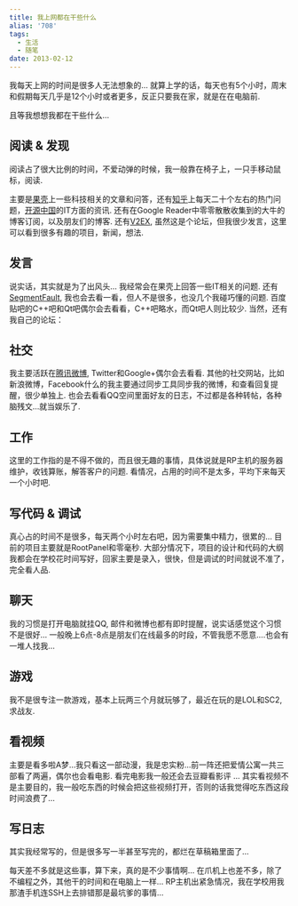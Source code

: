 ```yaml
---
title: 我上网都在干些什么
alias: '708'
tags:
  - 生活
  - 随笔
date: 2013-02-12
---
```


我每天上网的时间是很多人无法想象的…
就算上学的话，每天也有5个小时，周末和假期每天几乎是12个小时或者更多，反正只要我在家，就是在在电脑前.

且等我想想我都在干些什么…

## 阅读 & 发现

阅读占了很大比例的时间，不爱动弹的时候，我一般靠在椅子上，一只手移动鼠标，阅读.

主要是[果壳](http://www.guokr.com/)上一些科技相关的文章和问答，还有[知乎](http://www.zhihu.com/)上每天二十个左右的热门问题，[开源中国](http://www.oschina.net/)的IT方面的资讯.
还有在Google Reader中零零散散收集到的大牛的博客订阅，以及朋友们的博客.
还有[V2EX](http://www.v2ex.com/), 虽然这是个论坛，但我很少发言，这里可以看到很多有趣的项目，新闻，想法.

## 发言

说实话，其实就是为了出风头…
我经常会在果壳上回答一些IT相关的问题.
还有[SegmentFault](http://segmentfault.com/), 我也会去看一看，但人不是很多，也没几个我碰巧懂的问题.
百度贴吧的C++吧和Qt吧偶尔会去看看，C++吧略水，而Qt吧人则比较少.
当然，还有我自己的论坛：

## 社交

我主要活跃在[腾讯微博](http://t.qq.com/jyboxnet), Twitter和Google+偶尔会去看看.
其他的社交网站，比如新浪微博，Facebook什么的我主要通过同步工具同步我的微博，和查看回复提醒，很少单独上.
也会去看看QQ空间里面好友的日志，不过都是各种转帖，各种脑残文…就当娱乐了.

## 工作

这里的工作指的是不得不做的，而且很无趣的事情，具体说就是RP主机的服务器维护，收钱算账，解答客户的问题.
看情况，占用的时间不是太多，平均下来每天一个小时吧.

## 写代码 & 调试

真心占的时间不是很多，每天两个小时左右吧，因为需要集中精力，很累的…
目前的项目主要就是RootPanel和零毫秒.
大部分情况下，项目的设计和代码的大纲我都会在学校花时间写好，回家主要是录入，很快，但是调试的时间就说不准了，完全看人品.

## 聊天

我的习惯是打开电脑就挂QQ, 邮件和微博也都有即时提醒，说实话感觉这个习惯不是很好…
一般晚上6点-8点是朋友们在线最多的时段，不管我愿不愿意….也会有一堆人找我…

## 游戏

我不是很专注一款游戏，基本上玩两三个月就玩够了，最近在玩的是LOL和SC2, 求战友.

## 看视频

主要是看多啦A梦…我只看这一部动漫，我是忠实粉…前一阵还把爱情公寓一共三部看了两遍，偶尔也会看电影.
看完电影我一般还会去豆瓣看影评 ...
其实看视频不是主要目的，我一般吃东西的时候会把这些视频打开，否则的话我觉得吃东西这段时间浪费了…

## 写日志

其实我经常写的，但是很多写一半甚至写完的，都烂在草稿箱里面了…

每天差不多就是这些事，算下来，真的是不少事情啊…
在爪机上也差不多，除了不编程之外，其他干的时间和在电脑上一样…
RP主机出紧急情况，我在学校用我那渣手机连SSH上去排错那是最坑爹的事情…
